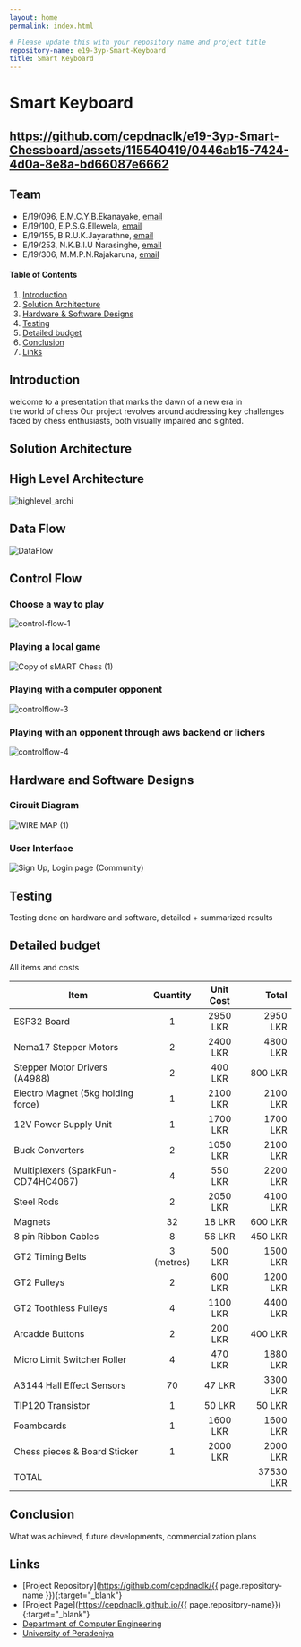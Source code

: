 ```yaml
---
layout: home
permalink: index.html

# Please update this with your repository name and project title
repository-name: e19-3yp-Smart-Keyboard
title: Smart Keyboard
---
```


[comment]: # "This is the standard layout for the project, but you can clean this and use your own template"

# Smart Keyboard
https://github.com/cepdnaclk/e19-3yp-Smart-Chessboard/assets/115540419/0446ab15-7424-4d0a-8e8a-bd66087e6662
---

## Team
-  E/19/096, E.M.C.Y.B.Ekanayake, [email](e19096@eng.pdn.ac.lk)
-  E/19/100, E.P.S.G.Ellewela, [email](e19100@eng.pdn.ac.lk)
-  E/19/155, B.R.U.K.Jayarathne, [email](e19155@eng.pdn.ac.lk)
-  E/19/253, N.K.B.I.U Narasinghe, [email](e19253@eng.pdn.ac.lk)
-  E/19/306, M.M.P.N.Rajakaruna, [email](e19306@eng.pdn.ac.lk)

<!-- Image (photo/drawing of the final hardware) should be here -->

<!-- This is a sample image, to show how to add images to your page. To learn more options, please refer [this](https://projects.ce.pdn.ac.lk/docs/faq/how-to-add-an-image/) -->

<!-- ![Sample Image](./images/sample.png) -->

#### Table of Contents
1. [Introduction](#introduction)
2. [Solution Architecture](#solution-architecture )
3. [Hardware & Software Designs](#hardware-and-software-designs)
4. [Testing](#testing)
5. [Detailed budget](#detailed-budget)
6. [Conclusion](#conclusion)
7. [Links](#links)

## Introduction

welcome to a presentation that marks the dawn of a new era in the world of chess
Our project revolves around addressing key challenges faced by chess enthusiasts, both visually impaired and sighted.


## Solution Architecture

<h2>High Level Architecture</h2>

![highlevel_archi](https://github.com/cepdnaclk/e19-3yp-Smart-Keyboard/assets/115540884/fc9bb615-1ec0-4e7b-aaeb-0869a08dcda3)

<h2>Data Flow</h2>

![DataFlow](https://github.com/cepdnaclk/e19-3yp-Smart-Keyboard/assets/115540884/9a6249d8-d351-4d92-9b7f-d8eb3b9cede5)

<h2>Control Flow</h2>

<h3>Choose a way to play</h3>

![control-flow-1](https://github.com/cepdnaclk/e19-3yp-Smart-Chessboard/assets/115540884/5e41f244-d92a-4b7a-8587-f401529a23f4)

<h3>Playing a local game</h3>

![Copy of sMART Chess (1)](https://github.com/cepdnaclk/e19-3yp-Smart-Chessboard/assets/115540884/62fac991-d913-4d67-a959-0b89b6a23907)

<h3>Playing with a computer opponent</h3>

![controlflow-3](https://github.com/cepdnaclk/e19-3yp-Smart-Chessboard/assets/115540884/6291e740-944f-4238-8daf-a04e5eea6022)

<h3>Playing with an opponent through aws backend or lichers</h3>

![controlflow-4](https://github.com/cepdnaclk/e19-3yp-Smart-Chessboard/assets/115540884/6e6269cc-1a1c-4b2d-b851-17a1eed633ff)

## Hardware and Software Designs


<h3>Circuit Diagram</h3>

![WIRE MAP (1)](https://github.com/cepdnaclk/e19-3yp-Smart-Chessboard/assets/115540884/9711a99d-9e6a-41d5-8539-abcba2f44955)

<h3>User Interface</h3>

![Sign Up, Login page (Community)](https://github.com/cepdnaclk/e19-3yp-Smart-Chessboard/assets/115540884/f38cc830-466d-4e25-904a-bf5c3e2fb898)


## Testing

Testing done on hardware and software, detailed + summarized results

## Detailed budget

All items and costs

| Item                                 | Quantity   | Unit Cost   | Total     |
| -------------------------------------|:----------:|:-----------:|----------:|
| ESP32 Board                          |  1         | 2950 LKR    | 2950 LKR  |
| Nema17 Stepper Motors                |  2         | 2400 LKR    | 4800 LKR  |
| Stepper Motor Drivers (A4988)        |  2         |  400 LKR    |  800 LKR  |
| Electro Magnet (5kg holding force)   |  1         | 2100 LKR    | 2100 LKR  |
| 12V Power Supply Unit                |  1         | 1700 LKR    | 1700 LKR  |
| Buck Converters                      |  2         | 1050 LKR    | 2100 LKR  |
| Multiplexers (SparkFun-CD74HC4067)   |  4         |  550 LKR    | 2200 LKR  |
| Steel Rods                           |  2         | 2050 LKR    | 4100 LKR  |
| Magnets                              | 32         |   18 LKR    |  600 LKR  |
| 8 pin Ribbon Cables                  |  8         |   56 LKR    |  450 LKR  |
| GT2 Timing Belts                     |  3 (metres)|  500 LKR    | 1500 LKR  |
| GT2 Pulleys                          |  2         |  600 LKR    | 1200 LKR  |
| GT2 Toothless Pulleys                |  4         | 1100 LKR    | 4400 LKR  |
| Arcadde Buttons                      |  2         |  200 LKR    |  400 LKR  |
| Micro Limit Switcher Roller          |  4         |  470 LKR    | 1880 LKR  |
| A3144 Hall Effect Sensors            | 70         |   47 LKR    | 3300 LKR  |
| TIP120 Transistor                    |  1         |   50 LKR    |   50 LKR  |
| Foamboards                           |  1         | 1600 LKR    | 1600 LKR  |
| Chess pieces & Board Sticker         |  1         | 2000 LKR    | 2000 LKR  |
| TOTAL                                |            |             | 37530 LKR |

## Conclusion

What was achieved, future developments, commercialization plans

## Links

- [Project Repository](https://github.com/cepdnaclk/{{ page.repository-name }}){:target="_blank"}
- [Project Page](https://cepdnaclk.github.io/{{ page.repository-name}}){:target="_blank"}
- [Department of Computer Engineering](http://www.ce.pdn.ac.lk/)
- [University of Peradeniya](https://eng.pdn.ac.lk/)

[//]: # (Please refer this to learn more about Markdown syntax)
[//]: # (https://github.com/adam-p/markdown-here/wiki/Markdown-Cheatsheet)
